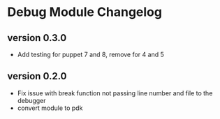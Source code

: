 # Debug Module Changelog
## version 0.3.0
* Add testing for puppet 7 and 8, remove for 4 and 5

## version 0.2.0
* Fix issue with break function not passing line number and file to the debugger
* convert module to pdk
